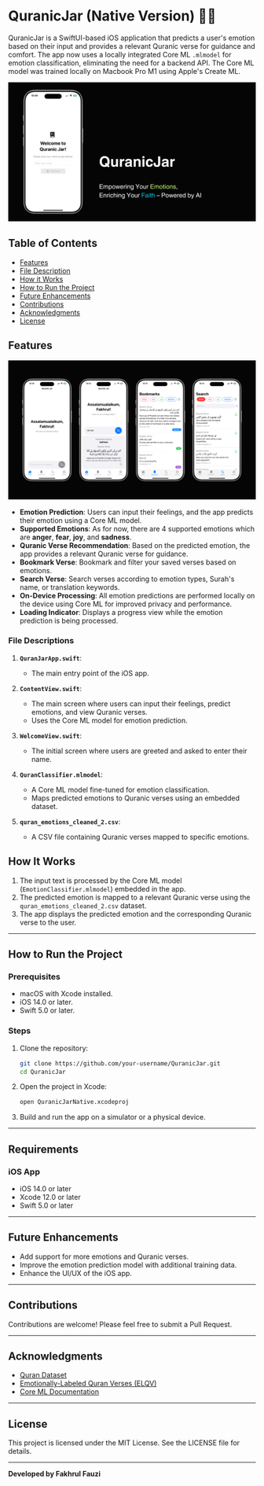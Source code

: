# QuranicJar (Native Version) 🕌✨

QuranicJar is a SwiftUI-based iOS application that predicts a user's emotion based on their input and provides a relevant Quranic verse for guidance and comfort. The app now uses a locally integrated Core ML `.mlmodel` for emotion classification, eliminating the need for a backend API. The Core ML model was trained locally on Macbook Pro M1 using Apple's Create ML.

![image](./showcase/main.png)

## Table of Contents
- [Features](#features)
- [File Description](#file-descriptions)
- [How it Works](#how-it-works)
- [How to Run the Project](#how-to-run-the-project)
- [Future Enhancements](#future-enhancements)
- [Contributions](#contributions)
- [Acknowledgments](#acknowledgments)
- [License](#license)

## Features

![image2](./showcase/main2.png)

- **Emotion Prediction**: Users can input their feelings, and the app predicts their emotion using a Core ML model.
- **Supported Emotions**: As for now, there are 4 supported emotions which are **anger**, **fear**, **joy**, and **sadness**.
- **Quranic Verse Recommendation**: Based on the predicted emotion, the app provides a relevant Quranic verse for guidance.
- **Bookmark Verse**: Bookmark and filter your saved verses based on emotions.
- **Search Verse**: Search verses according to emotion types, Surah's name, or translation keywords.
- **On-Device Processing**: All emotion predictions are performed locally on the device using Core ML for improved privacy and performance.
- **Loading Indicator**: Displays a progress view while the emotion prediction is being processed.

### File Descriptions

1. **`QuranJarApp.swift`**:
   - The main entry point of the iOS app.

2. **`ContentView.swift`**:
   - The main screen where users can input their feelings, predict emotions, and view Quranic verses.
   - Uses the Core ML model for emotion prediction.

3. **`WelcomeView.swift`**:
   - The initial screen where users are greeted and asked to enter their name.

4. **`QuranClassifier.mlmodel`**:
   - A Core ML model fine-tuned for emotion classification.
   - Maps predicted emotions to Quranic verses using an embedded dataset.

5. **`quran_emotions_cleaned_2.csv`**:
   - A CSV file containing Quranic verses mapped to specific emotions.

## How It Works

1. The input text is processed by the Core ML model (`EmotionClassifier.mlmodel`) embedded in the app.
2. The predicted emotion is mapped to a relevant Quranic verse using the `quran_emotions_cleaned_2.csv` dataset.
3. The app displays the predicted emotion and the corresponding Quranic verse to the user.

---

## How to Run the Project

### Prerequisites

- macOS with Xcode installed.
- iOS 14.0 or later.
- Swift 5.0 or later.

### Steps

1. Clone the repository:
   ```bash
   git clone https://github.com/your-username/QuranicJar.git
   cd QuranicJar
   ```

2. Open the project in Xcode:
   ```bash
   open QuranicJarNative.xcodeproj
   ```

3. Build and run the app on a simulator or a physical device.

---

## Requirements

### iOS App
- iOS 14.0 or later
- Xcode 12.0 or later
- Swift 5.0 or later

---

## Future Enhancements

- Add support for more emotions and Quranic verses.
- Improve the emotion prediction model with additional training data.
- Enhance the UI/UX of the iOS app.

---

## Contributions

Contributions are welcome! Please feel free to submit a Pull Request.

---

## Acknowledgments

- [Quran Dataset](https://www.kaggle.com/datasets/imrankhan197/the-quran-dataset)
- [Emotionally-Labeled Quran Verses (ELQV)](https://github.com/Arwaalmrzoqi/ELQV)
- [Core ML Documentation](https://developer.apple.com/documentation/coreml)

---

## License

This project is licensed under the MIT License. See the LICENSE file for details.

---

**Developed by Fakhrul Fauzi**
